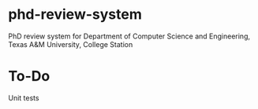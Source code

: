 # phd-review-system
PhD review system for Department of Computer Science and Engineering, Texas A&amp;M University, College Station

# To-Do
Unit tests
